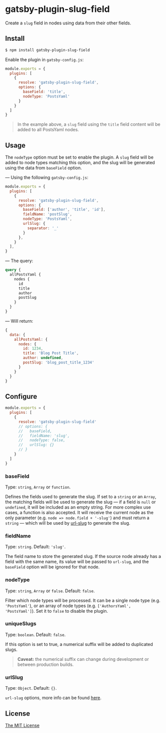 # gatsby-plugin-slug-field

Create a `slug` field in nodes using data from their other fields.

## Install

```sh
$ npm install gatsby-plugin-slug-field
```

Enable the plugin in `gatsby-config.js`:

```js
module.exports = {
  plugins: [
    {
      resolve: 'gatsby-plugin-slug-field',
      options: {
        baseField: 'title',
        nodeType: 'PostsYaml'
      }
    }
  ]
}
```

> In the example above, a `slug` field using the `title` field content will be
> added to all PostsYaml nodes.

## Usage

The `nodeType` option must be set to enable the plugin. A `slug` field will be
added to node types matching this option, and the slug will be generated using
the data from `baseField` option.

— Using the following `gatsby-config.js`:

```js
module.exports = {
  plugins: [
    {
      resolve: 'gatsby-plugin-slug-field',
      options: {
        baseField: ['author', 'title', 'id'],
        fieldName: 'postSlug',
        nodeType: 'PostsYaml',
        urlSlug: {
          separator: '_'
        }
      },
    }
  ],
}
```

— The query:

```graphql
query {
  allPostsYaml {
    nodes {
      id
      title
      author
      postSlug
    }
  }
}
```

— Will return:

```js
{
  data: {
    allPostsYaml: {
      nodes: {
        id: 1234,
        title: 'Blog Post Title',
        author: undefined,
        postSlug: 'blog_post_title_1234'
      }
    }
  }
}
```

## Configure

```js
module.exports = {
  plugins: [
    {
      resolve: 'gatsby-plugin-slug-field'
      // options: {
      //   baseField,
      //   fieldName: 'slug',
      //   nodeType: false,
      //   urlSlug: {}
      // }
    }
  ]
}
```

### baseField

Type: `string`, `Array` or `function`.

Defines the fields used to generate the slug. If set to a `string` or an
`Array`, the matching fields will be used to generate the slug — if a field is
`null` or `undefined`, it will be included as an empty string. For more complex
use cases, a function is also accepted. It will receive the current node as the
only parameter (e.g. `node => node.field + '-slug'`) and must return a `string`
— which will be used by [url-slug][1] to generate the slug.

### fieldName

Type: `string`. Default: `'slug'`.

The field name to store the generated slug. If the source node already has a
field with the same name, its value will be passed to `url-slug`, and the
`baseField` option will be ignored for that node.

### nodeType

Type: `string`, `Array` or `false`. Default: `false`.

Filter which node types will be processed. It can be a single node type (e.g.
`'PostsYaml'`), or an array of node types (e.g. `['AuthorsYaml', 'PostsYaml']`).
Set it to `false` to disable the plugin.

### uniqueSlugs

Type: `boolean`. Default: `false`.

If this option is set to true, a numerical suffix will be added to duplicated
slugs.

> __Caveat:__ the numerical suffix can change during development or between
> production builds.

### urlSlug

Type: `Object`. Default: `{}`.

`url-slug` options, more info can be found [here][2].

## License

[The MIT License][license]

[1]: https://github.com/stldo/url-slug
[2]: https://github.com/stldo/url-slug#readme
[license]: ./LICENSE
